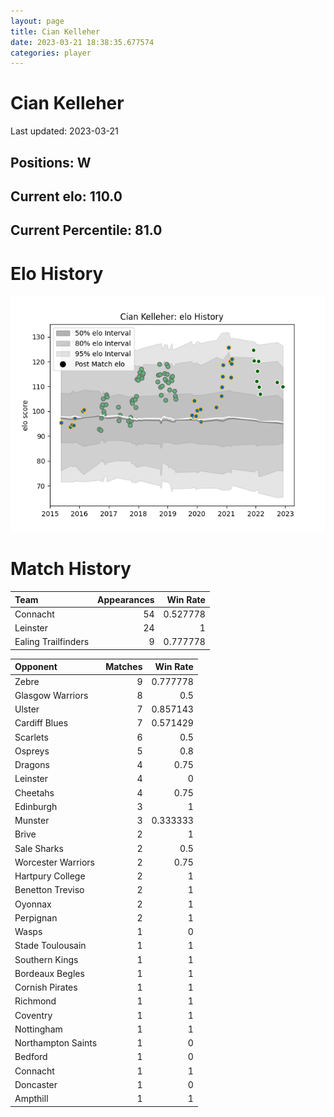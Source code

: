 ```yaml
---  
layout: page  
title: Cian Kelleher  
date: 2023-03-21 18:38:35.677574  
categories: player  
---
```

# Cian Kelleher


Last updated: 2023-03-21
## Positions: W

## Current elo: 110.0

## Current Percentile: 81.0

# Elo History


![elo history](history_CianKelleher.png)
# Match History


| Team                |   Appearances |   Win Rate |
|:--------------------|--------------:|-----------:|
| Connacht            |            54 |   0.527778 |
| Leinster            |            24 |   1        |
| Ealing Trailfinders |             9 |   0.777778 |

| Opponent           |   Matches |   Win Rate |
|:-------------------|----------:|-----------:|
| Zebre              |         9 |   0.777778 |
| Glasgow Warriors   |         8 |   0.5      |
| Ulster             |         7 |   0.857143 |
| Cardiff Blues      |         7 |   0.571429 |
| Scarlets           |         6 |   0.5      |
| Ospreys            |         5 |   0.8      |
| Dragons            |         4 |   0.75     |
| Leinster           |         4 |   0        |
| Cheetahs           |         4 |   0.75     |
| Edinburgh          |         3 |   1        |
| Munster            |         3 |   0.333333 |
| Brive              |         2 |   1        |
| Sale Sharks        |         2 |   0.5      |
| Worcester Warriors |         2 |   0.75     |
| Hartpury College   |         2 |   1        |
| Benetton Treviso   |         2 |   1        |
| Oyonnax            |         2 |   1        |
| Perpignan          |         2 |   1        |
| Wasps              |         1 |   0        |
| Stade Toulousain   |         1 |   1        |
| Southern Kings     |         1 |   1        |
| Bordeaux Begles    |         1 |   1        |
| Cornish Pirates    |         1 |   1        |
| Richmond           |         1 |   1        |
| Coventry           |         1 |   1        |
| Nottingham         |         1 |   1        |
| Northampton Saints |         1 |   0        |
| Bedford            |         1 |   0        |
| Connacht           |         1 |   1        |
| Doncaster          |         1 |   0        |
| Ampthill           |         1 |   1        |